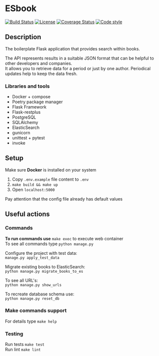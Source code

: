 # ESbook

[![Build Status](https://travis-ci.org/gixproject/esbook.svg)](https://travis-ci.org/gixproject/esbook)
[![License](https://img.shields.io/github/license/gixproject/esbook)](http://www.apache.org/licenses/LICENSE-2.0)
[![Coverage Status](https://coveralls.io/repos/github/gixproject/esbook/badge.svg)](https://coveralls.io/github/gixproject/esbook)
[![Code style](https://img.shields.io/badge/code%20style-black-000000.svg)](https://github.com/ambv/black)

## Description
The boilerplate Flask application that provides search within books.

The API represents results in a suitable JSON format that can be helpful to other developers and companies.  
It allows you to retrieve data for a period or just by one author. 
Periodical updates help to keep the data fresh.  

### Libraries and tools
* Docker + compose
* Poetry package manager
* Flask Framework
* Flask-restplus
* PostgreSQL
* SQLAlchemy
* ElasticSearch
* gunicorn 
* unittest + pytest
* invoke

## Setup
Make sure **Docker** is installed on your system

1. Copy `.env.example` file content to `.env`
2. `make build && make up` 
3. Open `localhost:5000`

Pay attention that the config file already has default values

## Useful actions
### Commands
**To run commands use** `make exec` to execute web container  
To see all commands type `python manage.py`  

Configure the project with test data:  
`manage.py apply_test_data`

Migrate existing books to ElasticSearch:  
`python manage.py migrate_books_to_es`

To see all URL's:  
`python manage.py show_urls`

To recreate database schema use:  
`python manage.py reset_db`

### Make commands support
For details type `make help`  

### Testing
Run tests `make test`  
Run lint `make lint`
